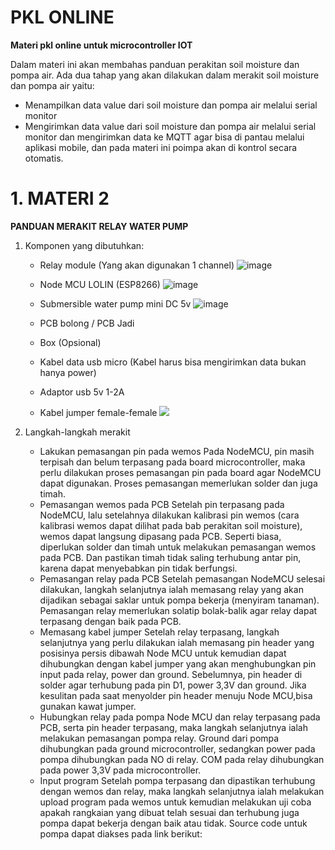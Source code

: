 # PKL ONLINE 

**Materi pkl online untuk microcontroller IOT**

Dalam materi ini akan membahas panduan perakitan soil moisture dan pompa air.
Ada dua tahap yang akan dilakukan dalam merakit soil moisture dan pompa air yaitu: 
- Menampilkan data value dari soil moisture dan pompa air melalui serial monitor
- Mengirimkan data value dari soil moisture dan pompa air melalui serial monitor dan mengirimkan data ke MQTT agar bisa di pantau melalui aplikasi mobile, dan pada materi ini poimpa akan di kontrol secara otomatis.
 

 # 1. MATERI 2
 
 **PANDUAN MERAKIT RELAY WATER PUMP**
 1. Komponen yang dibutuhkan:
    - Relay module (Yang akan digunakan 1 channel)
      ![image](https://ecs7.tokopedia.net/img/cache/700/product-1/2017/9/30/4346518/4346518_cdeaadda-91f9-423a-a522-39363131b487_640_640.jpg)

    - Node MCU LOLIN (ESP8266)
      ![image](https://encrypted-tbn0.gstatic.com/images?q=tbn%3AANd9GcRSC5tbxGBMb41OhqELPso3nOClE2iBtVekhQ&usqp=CAU)

    - Submersible water pump mini DC 5v
      ![image](https://muthuslogic.com/wp-content/uploads/2020/07/Mini-Submersible-Pump.jpg)
      
    - PCB bolong / PCB Jadi
    - Box (Opsional)
    - Kabel data usb micro (Kabel harus bisa mengirimkan data bukan hanya power)
    - Adaptor usb 5v 1-2A 
    - Kabel jumper female-female
      ![](https://s1.bukalapak.com/img/134621537/w-1000/Kabel_Jumper_Female___Female_Breadboard_Arduino_Wire_Sensor_.jpg)


 2. Langkah-langkah merakit
      -  Lakukan pemasangan pin pada wemos
         Pada NodeMCU, pin masih terpisah dan belum terpasang pada board microcontroller, maka perlu dilakukan proses pemasangan pin pada board agar NodeMCU dapat digunakan. Proses pemasangan memerlukan solder dan juga timah. 
      -  Pemasangan wemos pada PCB
         Setelah pin terpasang pada NodeMCU, lalu setelahnya dilakukan kalibrasi pin wemos (cara kalibrasi wemos dapat dilihat pada bab perakitan soil moisture), wemos dapat langsung dipasang pada PCB. Seperti biasa, diperlukan solder dan timah untuk melakukan pemasangan wemos pada PCB. Dan pastikan timah tidak saling terhubung antar pin, karena dapat menyebabkan pin tidak berfungsi.
      -  Pemasangan relay pada PCB
         Setelah pemasangan NodeMCU selesai dilakukan, langkah selanjutnya ialah memasang relay yang akan dijadikan sebagai saklar untuk pompa bekerja (menyiram tanaman). Pemasangan relay memerlukan solatip bolak-balik agar relay dapat terpasang dengan baik pada PCB.
      -  Memasang kabel jumper
         Setelah relay terpasang, langkah selanjutnya yang perlu dilakukan ialah memasang pin header yang posisinya persis dibawah Node MCU untuk kemudian dapat dihubungkan dengan kabel jumper yang akan menghubungkan pin input pada relay, power dan ground. Sebelumnya, pin header di solder agar terhubung pada pin D1, power 3,3V dan ground. Jika kesulitan pada saat menyolder pin header menuju Node MCU,bisa gunakan kawat jumper.
      -  Hubungkan relay pada pompa
         Node MCU dan relay terpasang pada PCB, serta pin header terpasang, maka langkah selanjutnya ialah melakukan pemasangan pompa relay. Ground dari pompa dihubungkan pada ground microcontroller, sedangkan power pada pompa dihubungkan pada NO di relay. COM pada relay dihubungkan pada power 3,3V pada microcontroller.
      -  Input program
         Setelah pompa terpasang dan dipastikan terhubung dengan wemos dan relay, maka langkah selanjutnya ialah melakukan upload program pada wemos untuk kemudian melakukan uji coba apakah rangkaian yang dibuat telah sesuai dan terhubung juga pompa dapat bekerja dengan baik atau tidak. 
         Source code untuk pompa dapat diakses pada link berikut:
